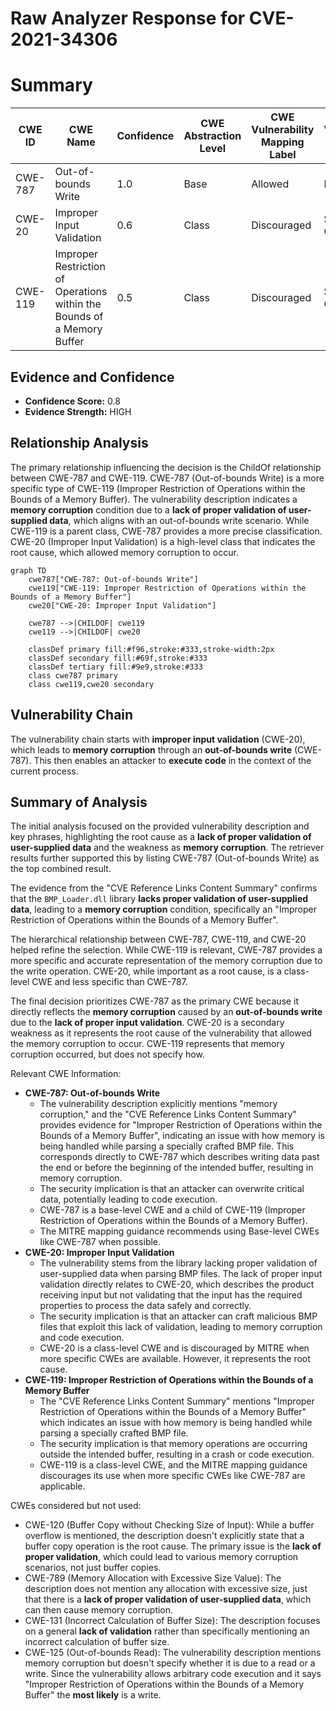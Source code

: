 # Raw Analyzer Response for CVE-2021-34306

# Summary
| CWE ID | CWE Name | Confidence | CWE Abstraction Level | CWE Vulnerability Mapping Label | CWE-Vulnerability Mapping Notes |
|---|---|---|---|---|---|
| CWE-787 | Out-of-bounds Write | 1.0 | Base | Allowed | Primary CWE |
| CWE-20 | Improper Input Validation | 0.6 | Class | Discouraged | Secondary Candidate |
| CWE-119 | Improper Restriction of Operations within the Bounds of a Memory Buffer | 0.5 | Class | Discouraged | Secondary Candidate |

## Evidence and Confidence

*   **Confidence Score:** 0.8
*   **Evidence Strength:** HIGH

## Relationship Analysis
The primary relationship influencing the decision is the ChildOf relationship between CWE-787 and CWE-119. CWE-787 (Out-of-bounds Write) is a more specific type of CWE-119 (Improper Restriction of Operations within the Bounds of a Memory Buffer). The vulnerability description indicates a **memory corruption** condition due to a **lack of proper validation of user-supplied data**, which aligns with an out-of-bounds write scenario. While CWE-119 is a parent class, CWE-787 provides a more precise classification. CWE-20 (Improper Input Validation) is a high-level class that indicates the root cause, which allowed memory corruption to occur.

```mermaid
graph TD
    cwe787["CWE-787: Out-of-bounds Write"]
    cwe119["CWE-119: Improper Restriction of Operations within the Bounds of a Memory Buffer"]
    cwe20["CWE-20: Improper Input Validation"]
    
    cwe787 -->|CHILDOF| cwe119
    cwe119 -->|CHILDOF| cwe20
    
    classDef primary fill:#f96,stroke:#333,stroke-width:2px
    classDef secondary fill:#69f,stroke:#333
    classDef tertiary fill:#9e9,stroke:#333
    class cwe787 primary
    class cwe119,cwe20 secondary
```

## Vulnerability Chain
The vulnerability chain starts with **improper input validation** (CWE-20), which leads to **memory corruption** through an **out-of-bounds write** (CWE-787). This then enables an attacker to **execute code** in the context of the current process.

## Summary of Analysis
The initial analysis focused on the provided vulnerability description and key phrases, highlighting the root cause as a **lack of proper validation of user-supplied data** and the weakness as **memory corruption**. The retriever results further supported this by listing CWE-787 (Out-of-bounds Write) as the top combined result.

The evidence from the "CVE Reference Links Content Summary" confirms that the `BMP_Loader.dll` library **lacks proper validation of user-supplied data**, leading to a **memory corruption** condition, specifically an "Improper Restriction of Operations within the Bounds of a Memory Buffer".

The hierarchical relationship between CWE-787, CWE-119, and CWE-20 helped refine the selection. While CWE-119 is relevant, CWE-787 provides a more specific and accurate representation of the memory corruption due to the write operation. CWE-20, while important as a root cause, is a class-level CWE and less specific than CWE-787.

The final decision prioritizes CWE-787 as the primary CWE because it directly reflects the **memory corruption** caused by an **out-of-bounds write** due to the **lack of proper input validation**. CWE-20 is a secondary weakness as it represents the root cause of the vulnerability that allowed the memory corruption to occur. CWE-119 represents that memory corruption occurred, but does not specify how.

Relevant CWE Information:

*   **CWE-787: Out-of-bounds Write**
    *   The vulnerability description explicitly mentions "memory corruption," and the "CVE Reference Links Content Summary" provides evidence for "Improper Restriction of Operations within the Bounds of a Memory Buffer", indicating an issue with how memory is being handled while parsing a specially crafted BMP file. This corresponds directly to CWE-787 which describes writing data past the end or before the beginning of the intended buffer, resulting in memory corruption.
    *   The security implication is that an attacker can overwrite critical data, potentially leading to code execution.
    *   CWE-787 is a base-level CWE and a child of CWE-119 (Improper Restriction of Operations within the Bounds of a Memory Buffer).
    *   The MITRE mapping guidance recommends using Base-level CWEs like CWE-787 when possible.
*   **CWE-20: Improper Input Validation**
    *   The vulnerability stems from the library lacking proper validation of user-supplied data when parsing BMP files. The lack of proper input validation directly relates to CWE-20, which describes the product receiving input but not validating that the input has the required properties to process the data safely and correctly.
    *   The security implication is that an attacker can craft malicious BMP files that exploit this lack of validation, leading to memory corruption and code execution.
    *   CWE-20 is a class-level CWE and is discouraged by MITRE when more specific CWEs are available. However, it represents the root cause.
*   **CWE-119: Improper Restriction of Operations within the Bounds of a Memory Buffer**
    *   The "CVE Reference Links Content Summary" mentions "Improper Restriction of Operations within the Bounds of a Memory Buffer" which indicates an issue with how memory is being handled while parsing a specially crafted BMP file.
    *   The security implication is that memory operations are occurring outside the intended buffer, resulting in a crash or code execution.
    *   CWE-119 is a class-level CWE, and the MITRE mapping guidance discourages its use when more specific CWEs like CWE-787 are applicable.

CWEs considered but not used:

*   CWE-120 (Buffer Copy without Checking Size of Input): While a buffer overflow is mentioned, the description doesn't explicitly state that a buffer copy operation is the root cause. The primary issue is the **lack of proper validation**, which could lead to various memory corruption scenarios, not just buffer copies.
*   CWE-789 (Memory Allocation with Excessive Size Value): The description does not mention any allocation with excessive size, just that there is a **lack of proper validation of user-supplied data**, which can then cause memory corruption.
*   CWE-131 (Incorrect Calculation of Buffer Size): The description focuses on a general **lack of validation** rather than specifically mentioning an incorrect calculation of buffer size.
*   CWE-125 (Out-of-bounds Read): The vulnerability description mentions memory corruption but doesn't specify whether it is due to a read or a write. Since the vulnerability allows arbitrary code execution and it says "Improper Restriction of Operations within the Bounds of a Memory Buffer" the **most likely** is a write.